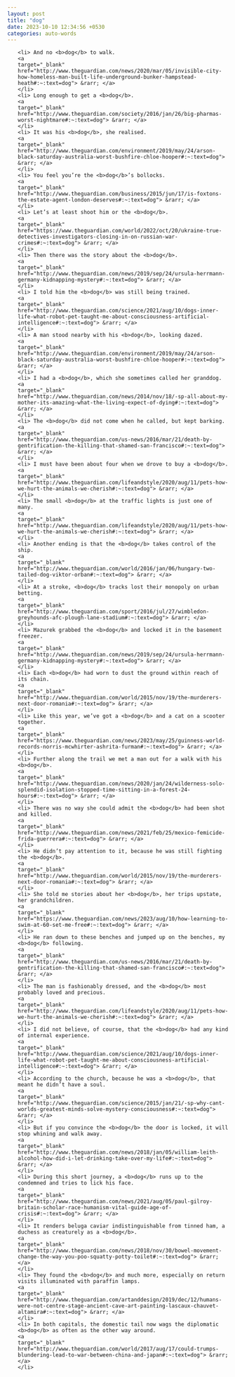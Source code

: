 ```yaml
---
layout: post
title: "dog"
date: 2023-10-10 12:34:56 +0530
categories: auto-words
---
```

<ol>

    <li> And no <b>dog</b> to walk.
    <a 
    target="_blank" 
    href="http://www.theguardian.com/news/2020/mar/05/invisible-city-how-homeless-man-built-life-underground-bunker-hampstead-heath#:~:text=dog"> &rarr; </a>
    </li>
    <li> Long enough to get a <b>dog</b>.
    <a 
    target="_blank" 
    href="http://www.theguardian.com/society/2016/jan/26/big-pharmas-worst-nightmare#:~:text=dog"> &rarr; </a>
    </li>
    <li> It was his <b>dog</b>, she realised.
    <a 
    target="_blank" 
    href="http://www.theguardian.com/environment/2019/may/24/arson-black-saturday-australia-worst-bushfire-chloe-hooper#:~:text=dog"> &rarr; </a>
    </li>
    <li> You feel you’re the <b>dog</b>’s bollocks.
    <a 
    target="_blank" 
    href="http://www.theguardian.com/business/2015/jun/17/is-foxtons-the-estate-agent-london-deserves#:~:text=dog"> &rarr; </a>
    </li>
    <li> Let’s at least shoot him or the <b>dog</b>.
    <a 
    target="_blank" 
    href="https://www.theguardian.com/world/2022/oct/20/ukraine-true-detectives-investigators-closing-in-on-russian-war-crimes#:~:text=dog"> &rarr; </a>
    </li>
    <li> Then there was the story about the <b>dog</b>.
    <a 
    target="_blank" 
    href="http://www.theguardian.com/news/2019/sep/24/ursula-herrmann-germany-kidnapping-mystery#:~:text=dog"> &rarr; </a>
    </li>
    <li> I told him the <b>dog</b> was still being trained.
    <a 
    target="_blank" 
    href="http://www.theguardian.com/science/2021/aug/10/dogs-inner-life-what-robot-pet-taught-me-about-consciousness-artificial-intelligence#:~:text=dog"> &rarr; </a>
    </li>
    <li> A man stood nearby with his <b>dog</b>, looking dazed.
    <a 
    target="_blank" 
    href="http://www.theguardian.com/environment/2019/may/24/arson-black-saturday-australia-worst-bushfire-chloe-hooper#:~:text=dog"> &rarr; </a>
    </li>
    <li> I had a <b>dog</b>, which she sometimes called her granddog.
    <a 
    target="_blank" 
    href="http://www.theguardian.com/news/2014/nov/18/-sp-all-about-my-mother-its-amazing-what-the-living-expect-of-dying#:~:text=dog"> &rarr; </a>
    </li>
    <li> The <b>dog</b> did not come when he called, but kept barking.
    <a 
    target="_blank" 
    href="http://www.theguardian.com/us-news/2016/mar/21/death-by-gentrification-the-killing-that-shamed-san-francisco#:~:text=dog"> &rarr; </a>
    </li>
    <li> I must have been about four when we drove to buy a <b>dog</b>.
    <a 
    target="_blank" 
    href="http://www.theguardian.com/lifeandstyle/2020/aug/11/pets-how-we-hurt-the-animals-we-cherish#:~:text=dog"> &rarr; </a>
    </li>
    <li> The small <b>dog</b> at the traffic lights is just one of many.
    <a 
    target="_blank" 
    href="http://www.theguardian.com/lifeandstyle/2020/aug/11/pets-how-we-hurt-the-animals-we-cherish#:~:text=dog"> &rarr; </a>
    </li>
    <li> Another ending is that the <b>dog</b> takes control of the ship.
    <a 
    target="_blank" 
    href="http://www.theguardian.com/world/2016/jan/06/hungary-two-tailed-dog-viktor-orban#:~:text=dog"> &rarr; </a>
    </li>
    <li> At a stroke, <b>dog</b> tracks lost their monopoly on urban betting.
    <a 
    target="_blank" 
    href="http://www.theguardian.com/sport/2016/jul/27/wimbledon-greyhounds-afc-plough-lane-stadium#:~:text=dog"> &rarr; </a>
    </li>
    <li> Mazurek grabbed the <b>dog</b> and locked it in the basement freezer.
    <a 
    target="_blank" 
    href="http://www.theguardian.com/news/2019/sep/24/ursula-herrmann-germany-kidnapping-mystery#:~:text=dog"> &rarr; </a>
    </li>
    <li> Each <b>dog</b> had worn to dust the ground within reach of its chain.
    <a 
    target="_blank" 
    href="http://www.theguardian.com/world/2015/nov/19/the-murderers-next-door-romania#:~:text=dog"> &rarr; </a>
    </li>
    <li> Like this year, we’ve got a <b>dog</b> and a cat on a scooter together.
    <a 
    target="_blank" 
    href="https://www.theguardian.com/news/2023/may/25/guinness-world-records-norris-mcwhirter-ashrita-furman#:~:text=dog"> &rarr; </a>
    </li>
    <li> Further along the trail we met a man out for a walk with his <b>dog</b>.
    <a 
    target="_blank" 
    href="http://www.theguardian.com/news/2020/jan/24/wilderness-solo-splendid-isolation-stopped-time-sitting-in-a-forest-24-hours#:~:text=dog"> &rarr; </a>
    </li>
    <li> There was no way she could admit the <b>dog</b> had been shot and killed.
    <a 
    target="_blank" 
    href="http://www.theguardian.com/news/2021/feb/25/mexico-femicide-frida-guerrera#:~:text=dog"> &rarr; </a>
    </li>
    <li> He didn’t pay attention to it, because he was still fighting the <b>dog</b>.
    <a 
    target="_blank" 
    href="http://www.theguardian.com/world/2015/nov/19/the-murderers-next-door-romania#:~:text=dog"> &rarr; </a>
    </li>
    <li> She told me stories about her <b>dog</b>, her trips upstate, her grandchildren.
    <a 
    target="_blank" 
    href="https://www.theguardian.com/news/2023/aug/10/how-learning-to-swim-at-60-set-me-free#:~:text=dog"> &rarr; </a>
    </li>
    <li> He ran down to these benches and jumped up on the benches, my <b>dog</b> following.
    <a 
    target="_blank" 
    href="http://www.theguardian.com/us-news/2016/mar/21/death-by-gentrification-the-killing-that-shamed-san-francisco#:~:text=dog"> &rarr; </a>
    </li>
    <li> The man is fashionably dressed, and the <b>dog</b> most probably loved and precious.
    <a 
    target="_blank" 
    href="http://www.theguardian.com/lifeandstyle/2020/aug/11/pets-how-we-hurt-the-animals-we-cherish#:~:text=dog"> &rarr; </a>
    </li>
    <li> I did not believe, of course, that the <b>dog</b> had any kind of internal experience.
    <a 
    target="_blank" 
    href="http://www.theguardian.com/science/2021/aug/10/dogs-inner-life-what-robot-pet-taught-me-about-consciousness-artificial-intelligence#:~:text=dog"> &rarr; </a>
    </li>
    <li> According to the church, because he was a <b>dog</b>, that meant he didn’t have a soul.
    <a 
    target="_blank" 
    href="http://www.theguardian.com/science/2015/jan/21/-sp-why-cant-worlds-greatest-minds-solve-mystery-consciousness#:~:text=dog"> &rarr; </a>
    </li>
    <li> But if you convince the <b>dog</b> the door is locked, it will stop whining and walk away.
    <a 
    target="_blank" 
    href="http://www.theguardian.com/news/2018/jan/05/william-leith-alcohol-how-did-i-let-drinking-take-over-my-life#:~:text=dog"> &rarr; </a>
    </li>
    <li> During this short journey, a <b>dog</b> runs up to the condemned and tries to lick his face.
    <a 
    target="_blank" 
    href="http://www.theguardian.com/news/2021/aug/05/paul-gilroy-britain-scholar-race-humanism-vital-guide-age-of-crisis#:~:text=dog"> &rarr; </a>
    </li>
    <li> It renders beluga caviar indistinguishable from tinned ham, a duchess as creaturely as a <b>dog</b>.
    <a 
    target="_blank" 
    href="http://www.theguardian.com/news/2018/nov/30/bowel-movement-change-the-way-you-poo-squatty-potty-toilet#:~:text=dog"> &rarr; </a>
    </li>
    <li> They found the <b>dog</b> and much more, especially on return visits illuminated with paraffin lamps.
    <a 
    target="_blank" 
    href="http://www.theguardian.com/artanddesign/2019/dec/12/humans-were-not-centre-stage-ancient-cave-art-painting-lascaux-chauvet-altamira#:~:text=dog"> &rarr; </a>
    </li>
    <li> In both capitals, the domestic tail now wags the diplomatic <b>dog</b> as often as the other way around.
    <a 
    target="_blank" 
    href="http://www.theguardian.com/world/2017/aug/17/could-trumps-blundering-lead-to-war-between-china-and-japan#:~:text=dog"> &rarr; </a>
    </li>